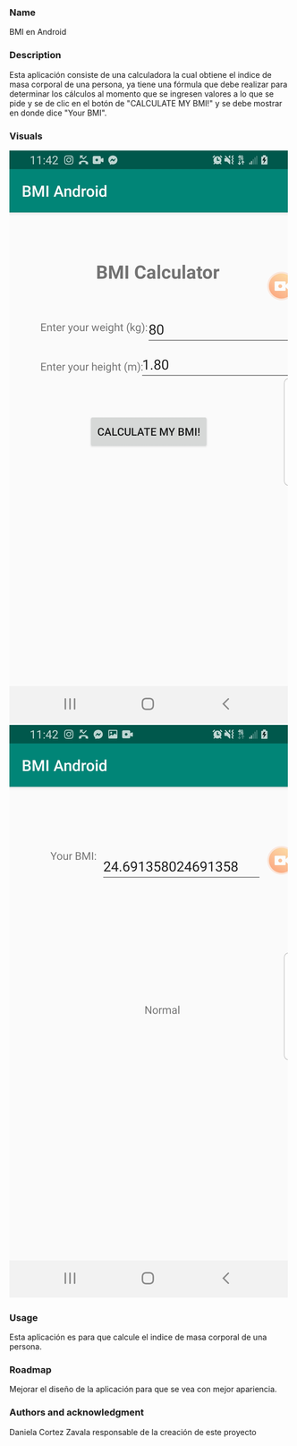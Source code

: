 
### Name
BMI en Android

### Description
Esta aplicación consiste de una calculadora la cual obtiene el indice de masa corporal de una persona, ya tiene una fórmula que debe realizar para determinar los cálculos al momento que se ingresen valores a lo que se pide y se de clic en el botón de "CALCULATE MY BMI!" y se debe mostrar en donde dice "Your BMI".

### Visuals
![](images/Screenshot_20191217-114210_BMIAndroid.jpg)
![](images/Screenshot_20191217-114223_BMIAndroid.jpg)

### Usage
Esta aplicación es para que calcule el indice de masa corporal de una persona.

### Roadmap

Mejorar el diseño de la aplicación para que se vea con mejor apariencia.

### Authors and acknowledgment

Daniela Cortez Zavala responsable de la creación de este proyecto
